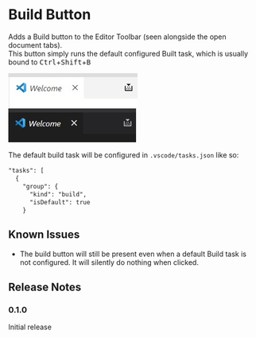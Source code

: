 # Build Button

Adds a Build button to the Editor Toolbar (seen alongside the open document tabs).  
This button simply runs the default configured Built task, 
which is usually bound to <kbd>Ctrl</kbd>+<kbd>Shift</kbd>+<kbd>B</kbd>

![Build button in light mode](images/snip-light.jpg)
![Build button in dark mode](images/snip-dark.jpg)

The default build task will be configured in `.vscode/tasks.json` like so:

```
"tasks": [
  {
    "group": {
      "kind": "build",
      "isDefault": true
    }
```

## Known Issues

- The build button will still be present even when a default Build task is not configured. It will silently do nothing when clicked.

## Release Notes

### 0.1.0

Initial release


